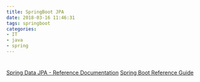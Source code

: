 ```yaml
---
title: SpringBoot JPA
date: 2018-03-16 11:46:31
tags: springboot
categories:
- IT
- java
- spring
---
```


<!-- toc -->

#
[Spring Data JPA - Reference Documentation](https://docs.spring.io/spring-data/jpa/docs/current/reference/html/)
[Spring Boot Reference Guide](https://docs.spring.io/spring-boot/docs/current/reference/htmlsingle/)